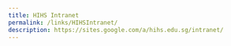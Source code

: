 ```yaml
---
title: HIHS Intranet
permalink: /links/HIHSIntranet/
description: https://sites.google.com/a/hihs.edu.sg/intranet/
---
```


